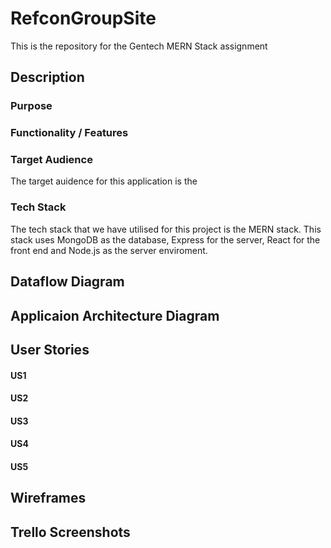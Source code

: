# RefconGroupSite
This is the repository for the Gentech MERN Stack assignment
## Description 
### Purpose
### Functionality / Features
### Target Audience
The target auidence for this application is the 
### Tech Stack
The tech stack that we have utilised for this project is the MERN stack. This stack uses MongoDB as the database, Express for the server, React for the front end and Node.js as the server enviroment. 
## Dataflow Diagram
## Applicaion Architecture Diagram
## User Stories
#### US1
#### US2
#### US3
#### US4
#### US5

## Wireframes 
## Trello Screenshots
